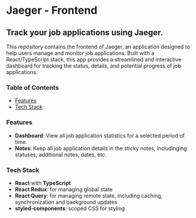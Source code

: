 # Jaeger - Frontend

## Track your job applications using Jaeger.

This repository contains the frontend of Jaeger, an application designed to help users manage and monitor job applications. Built with a React/TypeScript stack, this app provides a streamlined and interactive dashboard for tracking the status, details, and potential progress of job applications.

### Table of Contents

- [Features](#features)
- [Tech Stack](#tech-stack)

### Features

- **Dashboard**: View all job application statistics for a selected period of time.
- **Notes**: Keep all job application details in the sticky notes, includinging statuses, additional notes, dates, etc.

### Tech Stack

- **React** with **TypeScript**
- **React Redux**: for managing global state
- **React Query**: for managing remote state, including caching, synchronization and background updates
- **styled-components**: scoped CSS for styling
